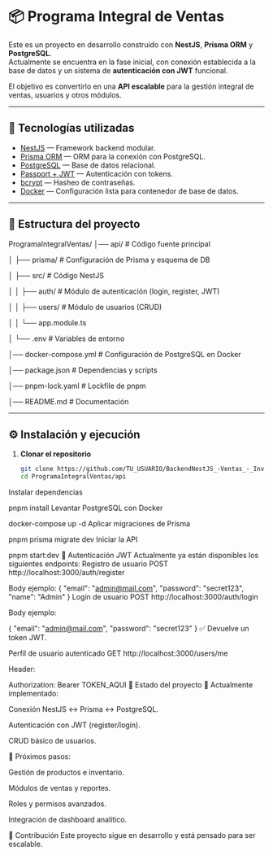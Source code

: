 # 📦 Programa Integral de Ventas

Este es un proyecto en desarrollo construido con **NestJS**, **Prisma ORM** y **PostgreSQL**.  
Actualmente se encuentra en la fase inicial, con conexión establecida a la base de datos y un sistema de **autenticación con JWT** funcional.  

El objetivo es convertirlo en una **API escalable** para la gestión integral de ventas, usuarios y otros módulos.

---

## 🚀 Tecnologías utilizadas

- [NestJS](https://nestjs.com/) — Framework backend modular.
- [Prisma ORM](https://www.prisma.io/) — ORM para la conexión con PostgreSQL.
- [PostgreSQL](https://www.postgresql.org/) — Base de datos relacional.
- [Passport + JWT](https://docs.nestjs.com/security/authentication) — Autenticación con tokens.
- [bcrypt](https://www.npmjs.com/package/bcrypt) — Hasheo de contraseñas.
- [Docker](https://www.docker.com/) — Configuración lista para contenedor de base de datos.

---

## 📂 Estructura del proyecto

ProgramaIntegralVentas/
│── api/ # Código fuente principal

│ ├── prisma/ # Configuración de Prisma y esquema de DB

│ ├── src/ # Código NestJS

│ │ ├── auth/ # Módulo de autenticación (login, register, JWT)

│ │ ├── users/ # Módulo de usuarios (CRUD)

│ │ └── app.module.ts

│ └── .env # Variables de entorno

│── docker-compose.yml # Configuración de PostgreSQL en Docker

│── package.json # Dependencias y scripts

│── pnpm-lock.yaml # Lockfile de pnpm

│── README.md # Documentación

---

## ⚙️ Instalación y ejecución

1. **Clonar el repositorio**
   ```bash
   git clone https://github.com/TU_USUARIO/BackendNestJS_-Ventas_-_Inventario-_WIP.git
   cd ProgramaIntegralVentas/api
Instalar dependencias

pnpm install
Levantar PostgreSQL con Docker

docker-compose up -d
Aplicar migraciones de Prisma

pnpm prisma migrate dev
Iniciar la API

pnpm start:dev
🔑 Autenticación JWT
Actualmente ya están disponibles los siguientes endpoints:
Registro de usuario
POST http://localhost:3000/auth/register

Body ejemplo:
{
  "email": "admin@mail.com",
  "password": "secret123",
  "name": "Admin"
}
Login de usuario
POST http://localhost:3000/auth/login

Body ejemplo:

{
  "email": "admin@mail.com",
  "password": "secret123"
}
✅ Devuelve un token JWT.

Perfil de usuario autenticado
GET http://localhost:3000/users/me

Header:

Authorization: Bearer TOKEN_AQUI
📌 Estado del proyecto
🔹 Actualmente implementado:

Conexión NestJS ↔ Prisma ↔ PostgreSQL.

Autenticación con JWT (register/login).

CRUD básico de usuarios.

🔹 Próximos pasos:

Gestión de productos e inventario.

Módulos de ventas y reportes.

Roles y permisos avanzados.

Integración de dashboard analítico.

🤝 Contribución
Este proyecto sigue en desarrollo y está pensado para ser escalable.

